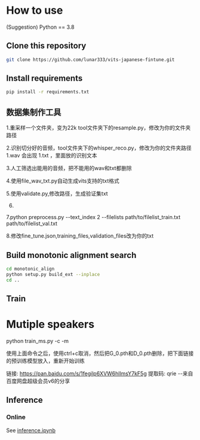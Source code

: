 # How to use
(Suggestion) Python == 3.8

## Clone this repository
```sh
git clone https://github.com/lunar333/vits-japanese-fintune.git
```
## Install requirements
```sh
pip install -r requirements.txt
```

## 数据集制作工具

1.重采样一个文件夹，变为22k
tool文件夹下的resample.py，修改为你的文件夹路径

2.识别切分好的音频，tool文件夹下的whisper_reco.py，修改为你的文件夹路径
1.wav 会出现 1.txt ，里面放的识别文本

3.人工筛选出能用的音频，把不能用的wav和txt都删除

4.使用file_wav_txt.py自动生成vits支持的txt格式

5.使用validate.py,修改路径，生成验证集txt

6.

7.python preprocess.py --text_index 2 --filelists path/to/filelist_train.txt path/to/filelist_val.txt

8.修改fine_tune.json,training_files,validation_files改为你的txt

## Build monotonic alignment search
```sh
cd monotonic_align
python setup.py build_ext --inplace
cd ..
```
## Train

# Mutiple speakers
python train_ms.py -c <config> -m <folder>

使用上面命令之后，使用ctrl+c取消，然后把G_0.pth和D_0.pth删除，把下面链接的预训练模型放入，重新开始训练

链接: https://pan.baidu.com/s/1fegilp6XVW6hllmsY7kF5g 提取码: qrie 
--来自百度网盘超级会员v6的分享

## Inference
### Online
See [inference.ipynb](inference.ipynb)



